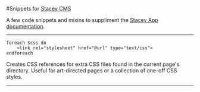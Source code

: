 #Snippets for [Stacey CMS](https://github.com/kolber/stacey)

A few code snippets and mixins to suppliment the [Stacey App documentation](http://www.staceyapp.com/documentation/).

***

	foreach $css do
		<link rel="stylesheet" href="@url" type="text/css">
	endforeach

Creates CSS references for extra CSS files found in the current page's directory. Useful for art-directed pages or a collection of one-off CSS styles.

***